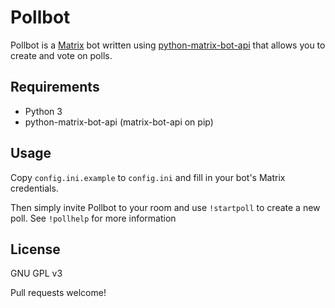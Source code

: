 Pollbot
=======
Pollbot is a [Matrix](https://matrix.org) bot written using [python-matrix-bot-api](https://github.com/shawnanastasio/python-matrix-bot-api) that allows you to create and vote on polls.

Requirements
------------
* Python 3
* python-matrix-bot-api (matrix-bot-api on pip)


Usage
-----
Copy `config.ini.example` to `config.ini` and fill in your bot's Matrix credentials.

Then simply invite Pollbot to your room and use `!startpoll` to create a new poll.
See `!pollhelp` for more information

License
-------
GNU GPL v3

Pull requests welcome!
